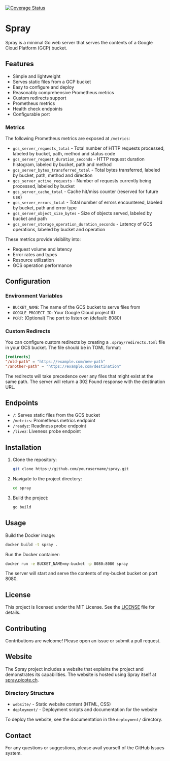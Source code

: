 [![Coverage Status](https://coveralls.io/repos/github/picotechllc/spray/badge.svg?branch=main)](https://coveralls.io/github/picotechllc/spray?branch=main)

# Spray

Spray is a minimal Go web server that serves the contents of a Google Cloud Platform (GCP) bucket.

## Features

- Simple and lightweight
- Serves static files from a GCP bucket
- Easy to configure and deploy
- Reasonably comprehensive Prometheus metrics
- Custom redirects support
- Prometheus metrics
- Health check endpoints
- Configurable port

### Metrics

The following Prometheus metrics are exposed at `/metrics`:

- `gcs_server_requests_total` - Total number of HTTP requests processed, labeled by bucket, path, method and status code
- `gcs_server_request_duration_seconds` - HTTP request duration histogram, labeled by bucket, path and method
- `gcs_server_bytes_transferred_total` - Total bytes transferred, labeled by bucket, path, method and direction
- `gcs_server_active_requests` - Number of requests currently being processed, labeled by bucket
- `gcs_server_cache_total` - Cache hit/miss counter (reserved for future use)
- `gcs_server_errors_total` - Total number of errors encountered, labeled by bucket, path and error type
- `gcs_server_object_size_bytes` - Size of objects served, labeled by bucket and path
- `gcs_server_storage_operation_duration_seconds` - Latency of GCS operations, labeled by bucket and operation

These metrics provide visibility into:
- Request volume and latency
- Error rates and types
- Resource utilization
- GCS operation performance

## Configuration

### Environment Variables

- `BUCKET_NAME`: The name of the GCS bucket to serve files from
- `GOOGLE_PROJECT_ID`: Your Google Cloud project ID
- `PORT`: (Optional) The port to listen on (default: 8080)

### Custom Redirects

You can configure custom redirects by creating a `.spray/redirects.toml` file in your GCS bucket. The file should be in TOML format:

```toml
[redirects]
"/old-path" = "https://example.com/new-path"
"/another-path" = "https://example.com/destination"
```

The redirects will take precedence over any files that might exist at the same path. The server will return a 302 Found response with the destination URL.

## Endpoints

- `/`: Serves static files from the GCS bucket
- `/metrics`: Prometheus metrics endpoint
- `/readyz`: Readiness probe endpoint
- `/livez`: Liveness probe endpoint

## Installation

1. Clone the repository:
    ```sh
    git clone https://github.com/yourusername/spray.git
    ```
2. Navigate to the project directory:
    ```sh
    cd spray
    ```
3. Build the project:
    ```sh
    go build
    ```

## Usage

Build the Docker image:
```sh
docker build -t spray .
```

Run the Docker container:
```sh
docker run -e BUCKET_NAME=my-bucket -p 8080:8080 spray
```

The server will start and serve the contents of my-bucket bucket on port 8080.

## License

This project is licensed under the MIT License. See the [LICENSE](LICENSE.md) file for details.

## Contributing

Contributions are welcome! Please open an issue or submit a pull request.

## Website

The Spray project includes a website that explains the project and demonstrates its capabilities. The website is hosted using Spray itself at [spray.picote.ch](https://spray.picote.ch).

### Directory Structure

- `website/` - Static website content (HTML, CSS)
- `deployment/` - Deployment scripts and documentation for the website

To deploy the website, see the documentation in the `deployment/` directory.

## Contact

For any questions or suggestions, please avail yourself of the GitHub Issues system.
